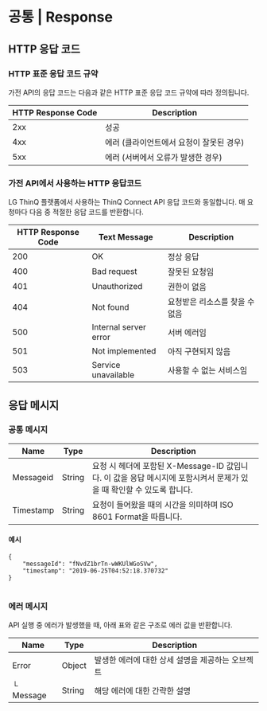 # 공통 | Response

## HTTP 응답 코드

### HTTP 표준 응답 코드 규약

가전 API의 응답 코드는 다음과 같은 HTTP 표준 응답 코드 규약에 따라 정의됩니다.

| HTTP Response Code | Description             |
| ------------------ | ----------------------- |
| 2xx                | 성공                      |
| 4xx                | 에러 (클라이언트에서 요청이 잘못된 경우) |
| 5xx                | 에러 (서버에서 오류가 발생한 경우)    |

### 가전 API에서 사용하는 HTTP 응답코드

&#x20;LG ThinQ 플랫폼에서 사용하는 ThinQ Connect API 응답 코드와 동일합니다. 매 요청마다 다음 중 적절한 응답 코드를 반환합니다.

| HTTP Response Code | Text Message          | Description       |
| ------------------ | --------------------- | ----------------- |
| 200                | OK                    | 정상 응답             |
| 400                | Bad request           | 잘못된 요청임           |
| 401                | Unauthorized          | 권한이 없음            |
| 404                | Not found             | 요청받은 리소스를 찾을 수 없음 |
| 500                | Internal server error | 서버 에러임            |
| 501                | Not implemented       | 아직 구현되지 않음        |
| 503                | Service unavailable   | 사용할 수 없는 서비스임     |

## 응답 메시지

### 공통 메시지

| Name      | Type   | Description                                                                |
| --------- | ------ | -------------------------------------------------------------------------- |
| Messageid | String | 요청 시 헤더에 포함된 X-Message-ID 값입니다. 이 값을 응답 메시지에 포함시켜서 문제가 있을 때 확인할 수 있도록 합니다. |
| Timestamp | String | 요청이 들어왔을 때의 시간을 의미하며 ISO 8601 Format을 따릅니다.                                |

#### 예시

```
{
    "messageId": "fNvdZ1brTn-wWKUlWGoSVw",
    "timestamp": "2019-06-25T04:52:18.370732"
}
      
```

### 에러 메시지

API 실행 중 에러가 발생했을 때, 아래 표와 같은 구조로 에러 값을 반환합니다.

| Name      | Type   | Description                 |
| --------- | ------ | --------------------------- |
| Error     | Object | 발생한 에러에 대한 상세 설명을 제공하는 오브젝트 |
| └ Message | String | 해당 에러에 대한 간략한 설명            |

## &#x20;<a href="#common-err" id="common-err"></a>
